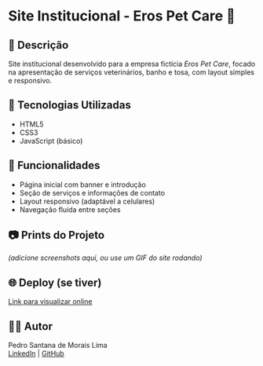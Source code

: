 # Site Institucional - Eros Pet Care 🐾

## 📌 Descrição
Site institucional desenvolvido para a empresa fictícia *Eros Pet Care*, focado na apresentação de serviços veterinários, banho e tosa, com layout simples e responsivo.

## 🚀 Tecnologias Utilizadas
- HTML5
- CSS3
- JavaScript (básico)

## 🎨 Funcionalidades
- Página inicial com banner e introdução
- Seção de serviços e informações de contato
- Layout responsivo (adaptável a celulares)
- Navegação fluida entre seções

## 📷 Prints do Projeto
*(adicione screenshots aqui, ou use um GIF do site rodando)*

## 🌐 Deploy (se tiver)
[Link para visualizar online](https://seuhost.netlify.app)

## 👨‍💻 Autor
Pedro Santana de Morais Lima  
[LinkedIn](https://linkedin.com/in/pedrosantana21) | [GitHub](https://github.com/pedrolima2106)
